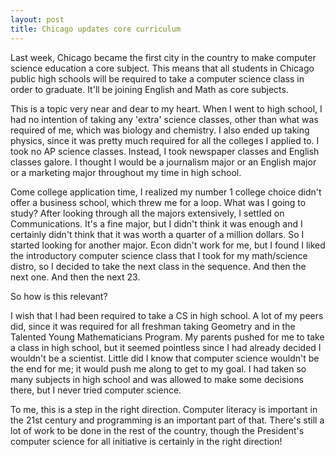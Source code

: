 ```yaml
---
layout: post
title: Chicago updates core curriculum
---
```

 Last week, Chicago became the first city in the country to make computer science education a core subject. This means that all students in Chicago public high schools will be required to take a computer science class in order to graduate. It'll be joining English and Math as core subjects. 

 This is a topic very near and dear to my heart. When I went to high school, I had no intention of taking any 'extra' science classes, other than what was required of me, which was biology and chemistry. I also ended up taking physics, since it was pretty much required for all the colleges I applied to. I took no AP science classes. Instead, I took newspaper classes and English classes galore. I thought I would be a journalism major or an English major or a marketing major throughout my time in high school. 

 Come college application time, I realized my number 1 college choice didn't offer a business school, which threw me for a loop. What was I going to study? After looking through all the majors extensively, I settled on Communications. It's a fine major, but I didn't think it was enough and I certainly didn't think that it was worth a quarter of a million dollars. So I started looking for another major. Econ didn't work for me, but I found I liked the introductory computer science class that I took for my math/science distro, so I decided to take the next class in the sequence. And then the next one. And then the next 23. 

 So how is this relevant? 

 I wish that I had been required to take a CS in high school. A lot of my peers did, since it was required for all freshman taking Geometry and in the Talented Young Mathematicians Program. My parents pushed for me to take a class in high school, but it seemed pointless since I had already decided I wouldn't be a scientist. Little did I know that computer science wouldn't be the end for me; it would push me along to get to my goal. I had taken so many subjects in high school and was allowed to make some decisions there, but I never tried computer science. 

 To me, this is a step in the right direction. Computer literacy is important in the 21st century and programming is an important part of that. There's still a lot of work to be done in the rest of the country, though the President's computer science for all initiative is certainly in the right direction!
